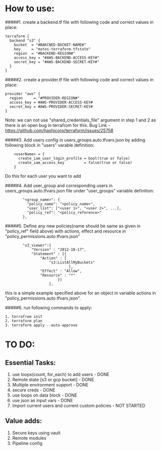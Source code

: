 # How to use:

#####1. create a backend.tf file with following code and correct values in place:

```
terraform {
  backend "s3" {
    bucket  = "#BAKCNED-BUCKET-NAME#"
    key     = "matos-terraform.tfstate"
    region  = "#BACKEND-REGION#"
    access_key = "#AWS-BACKEND-ACCESS-KEY#"
    secret_key = "#AWS-BACKEND-SECRET-KEY#"
  }
}
```

#####2. create a provider.tf file with following code and correct values in place:

```
provider "aws" {
  region     = "#PROVIDER-REGION#"
  access_key = #AWS-PROVIDER-ACCESS-KEY#
  secret_key = #AWS-PROVIDER-SECRET-KEY#
}
```

Note: we can not use "shared_credentials_file" argument in step 1 and 2 as there is an open bug in terrafrom for this. 
Bug Link - https://github.com/hashicorp/terraform/issues/25758

#####3. Add users config in users_groups.auto.tfvars.json by adding following block in "users" varable definition:

```
    <userName> = {
      create_iam_user_login_profile = bool(true or false)
      create_iam_access_key         = false(true or false)
    }
```

Do this for each user you want to add

#####4. Add user_group and corresponding users in users_groups.auto.tfvars.json file under "user_groups" variable definition:

```
        "<group_name>": {
          "policy_name": "<policy_name>",
          "user_list": ["<user 1>", "<user 2>", ...],
          "policy_ref": "<policy_reference>"
        },
```

#####5. Define any new policies(name should be same as given in "policy_ref" field above) with actions, effect and resource in "policy_permissions.auto.tfvars.json"

```
        "s3_viewer":{
            "Version" : "2012-10-17",
            "Statement" : [{
                "Action" : [
                    "s3:ListAllMyBuckets"
                             ],
                "Effect" : "Allow",
                "Resource" : "*"
                        }]
                    },
```
this is a simple example specified above for an object in variable actions in "policy_permissions.auto.tfvars.json".

#####6. run following commands to apply:

    1. terrafrom init
    2. terraform plan
    3. terraform apply --auto-approve



# TO DO:

## Essential Tasks:
1. use loops(count, for_each) to add users                   - DONE
2. Remote state [s3 or gcp bucket]                           - DONE
3. Multiple environment support                              - DONE
4. secure creds                                              - DONE
5. use loops on data block                                   - DONE
6. use json as input vars                                    - DONE
7. Import current users and current custom policies          - NOT STARTED

## Value adds:
1. Secure keys using vault
2. Remote modules
3. Pipeline config


